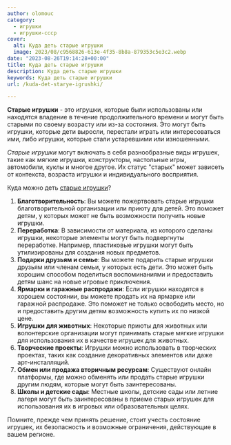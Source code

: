 ```yaml
---
author: olomouc
category:
  - игрушки
  - игрушки-ссср
cover:
  alt: Куда деть старые игрушки
  image: 2023/08/c9568826-613e-4f35-8b8a-879353c5e3c2.webp
date: "2023-08-26T19:14:28+00:00"
title: Куда деть старые игрушки
description: Куда деть старые игрушки
keywords: Куда деть старые игрушки
url: /kuda-det-starye-igrushki/

---
```

**Старые игрушки** \- это игрушки, которые были использованы или находятся владение в течение продолжительного времени и могут быть старыми по своему возрасту или из-за состояния. Это могут быть игрушки, которые дети выросли, перестали играть или интересоваться ими, либо игрушки, которые стали устаревшими или изношенными.

_Старые игрушки_ могут включать в себя разнообразные виды игрушек, такие как мягкие игрушки, конструкторы, настольные игры, автомобили, куклы и многое другое. Их статус "старых" может зависеть от контекста, возраста игрушки и индивидуального восприятия.

Куда можно деть [старые игрушки](https://zoon.ru/joshkar-ola/shops/antikvarno-komissionnyj_numizmaticheskij_magazin/)?

1. **Благотворительность**: Вы можете пожертвовать старые игрушки благотворительной организации или приюту для детей. Это поможет детям, у которых может не быть возможности получить новые игрушки.
1. **Переработка**: В зависимости от материала, из которого сделаны игрушки, некоторые элементы могут быть подвергнуты переработке. Например, пластиковые игрушки могут быть утилизированы для создания новых предметов.
1. **Подарки друзьям и семье**: Вы можете подарить старые игрушки друзьям или членам семьи, у которых есть дети. Это может быть хорошим способом поделиться воспоминаниями и предоставить детям шанс на новые игровые приключения.
1. **Ярмарки и гаражные распродажи**: Если игрушки находятся в хорошем состоянии, вы можете продать их на ярмарке или гаражной распродаже. Это поможет не только освободить место, но и предоставить другим детям возможность купить их по низкой цене.
1. **Игрушки для животных**: Некоторые приюты для животных или волонтерские организации могут принимать старые мягкие игрушки для использования их в качестве игрушек для животных.
1. **Творческие проекты**: Игрушки можно использовать в творческих проектах, таких как создание декоративных элементов или даже арт-инсталляций.
1. **Обмен или продажа вторичным ресурсам**: Существуют онлайн платформы, где можно обменять или продать старые игрушки другим людям, которые могут быть заинтересованы.
1. **Школы и детские сады**: Местные школы, детские сады или летние лагеря могут быть заинтересованы в приеме старых игрушек для использования их в игровых или образовательных целях.

Помните, прежде чем принять решение, стоит учесть состояние игрушек, их безопасность и возможные ограничения, действующие в вашем регионе.

